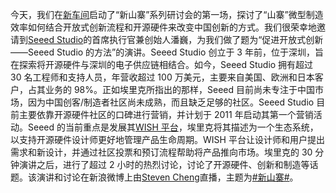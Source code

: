 今天，我们在[新车间](http://xinchejian.com/)启动了“新山寨”系列研讨会的第一场，探讨了“山寨”微型制造效率如何结合开放式创新流程和开源硬件来改变中国创新的方式。我们很荣幸地邀请到[Seeed Studio](http://seeedstudio.com)的首席执行官兼创始人潘巍，为我们做了题为“促进开放式创新——Seeed Studio 的方法”的演讲。Seeed Studio 创立于 3 年前，位于深圳，旨在探索将开源硬件与深圳的电子供应链相结合。如今，Seeed Studio 拥有超过 30 名工程师和支持人员，年营收超过 100 万美元，主要来自美国、欧洲和日本客户，占其业务的 98%。正如埃里克所指出的那样，Seeed 目前尚未专注于中国市场，因为中国创客/制造者社区尚未成熟，而且缺乏足够的社区。Seeed Studio 目前主要依靠开源硬件社区的口碑进行营销，并计划于 2011 年启动其第一个营销活动。Seeed 的当前重点是发展其[WISH 平台](http://wish.seeedstudio.com/)，埃里克将其描述为一个生态系统，以支持开源硬件设计师更好地管理产品生命周期。WISH 平台让设计师和用户提出需求和新设计，并通过社区投票和预订流程帮助将产品推向市场。埃里克的 30 分钟演讲之后，进行了超过 2 小时的热烈讨论，讨论了开源硬件、创新和制造等话题。该演讲和讨论在新浪微博上由[Steven Cheng](http://t.sina.com.cn/iamstevencheng)直播，主题为[#新山寨#](http://t.sina.com.cn/k/%25E6%2596%25B0%25E5%25B1%25B1%25E5%25AF%25A8&rd=MjAzM&page=1)。